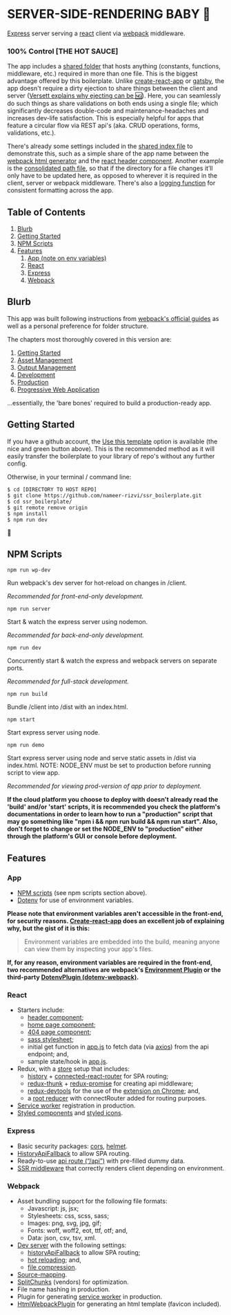 # SERVER-SIDE-RENDERING BABY 👶

[Express](https://expressjs.com/) server serving a [react](https://reactjs.org/) client via [webpack](https://webpack.js.org/) middleware.

### 100% Control [THE HOT SAUCE]

The app includes a [shared folder](https://github.com/nameer-rizvi/ssr_boilerplate/tree/master/src/shared) that hosts anything (constants, functions, middleware, etc.) required in more than one file. This is the biggest advantage offered by this boilerplate. Unlike [create-react-app](https://github.com/facebook/create-react-app) or [gatsby](https://www.gatsbyjs.org/), the app doesn't require a dirty ejection to share things between the client and server ([Versett explains why ejecting can be 🆖](https://medium.com/curated-by-versett/dont-eject-your-create-react-app-b123c5247741)). Here, you can seamlessly do such things as share validations on both ends using a single file; which significantly decreases double-code and maintenance-headaches and increases dev-life satisfaction. This is especially helpful for apps that feature a circular flow via REST api's (aka. CRUD operations, forms, validations, etc.).

There's already some settings included in the [shared index file](https://github.com/nameer-rizvi/ssr_boilerplate/blob/master/src/shared/index.js) to demonstrate this, such as a simple share of the app name between the [webpack html generator](https://github.com/nameer-rizvi/ssr_boilerplate/blob/master/src/webpack/html/index.js) and the [react header component](https://github.com/nameer-rizvi/ssr_boilerplate/blob/master/src/react/components/header.js). Another example is the [consolidated path file](https://github.com/nameer-rizvi/ssr_boilerplate/blob/master/src/shared/path.js), so that if the directory for a file changes it’ll only have to be updated here, as opposed to wherever it is required in the client, server or webpack middleware. There's also a [logging function](https://github.com/nameer-rizvi/ssr_boilerplate/blob/master/src/shared/log.js) for consistent formatting across the app.

## Table of Contents

1. [Blurb](#blurb)
2. [Getting Started](#getting%20started)
3. [NPM Scripts](#npm%20scripts)
4. [Features](#features)
   1. [App (note on env variables)](#app)
   2. [React](#react)
   3. [Express](#Express)
   4. [Webpack](#Webpack)

## Blurb

This app was built following instructions from [webpack's official guides](https://webpack.js.org/guides/) as well as a personal preference for folder structure.

The chapters most thoroughly covered in this version are:

1. [Getting Started](https://webpack.js.org/guides/getting-started/)
2. [Asset Management](https://webpack.js.org/guides/asset-management/)
3. [Output Management](https://webpack.js.org/guides/output-management/)
4. [Development](https://webpack.js.org/guides/development/)
5. [Production](https://webpack.js.org/guides/production/)
6. [Progressive Web Application](https://webpack.js.org/guides/progressive-web-application/)

...essentially, the 'bare bones' required to build a production-ready app.

## Getting Started

If you have a github account, the [Use this template](https://help.github.com/en/github/creating-cloning-and-archiving-repositories/creating-a-repository-from-a-template) option is available (the nice and green button above). This is the recommended method as it will easily transfer the boilerplate to your library of repo's without any further config.

Otherwise, in your terminal / command line:

```
$ cd [DIRECTORY TO HOST REPO]
$ git clone https://github.com/nameer-rizvi/ssr_boilerplate.git
$ cd ssr_boilerplate/
$ git remote remove origin
$ npm install
$ npm run dev
```

🎉

## NPM Scripts

`npm run wp-dev`

Run webpack's dev server for hot-reload on changes in /client.

_Recommended for front-end-only development._

`npm run server`

Start & watch the express server using nodemon.

_Recommended for back-end-only development._

`npm run dev`

Concurrently start & watch the express and webpack servers on separate ports.

_Recommended for full-stack development._

`npm run build`

Bundle /client into /dist with an index.html.

`npm start`

Start express server using node.

`npm run demo`

Start express server using node and serve static assets in /dist via index.html. NOTE: NODE_ENV must be set to production before running script to view app.

_Recommended for viewing prod-version of app prior to deployment._

**If the cloud platform you choose to deploy with doesn't already read the 'build' and/or 'start' scripts, it is recommended you check the platform's documentations in order to learn how to run a "production" script that may go something like "npm i && npm run build && npm run start". Also, don't forget to change or set the NODE_ENV to "production" either through the platform's GUI or console before deployment.**

## Features

### App

- [NPM scripts](https://docs.npmjs.com/misc/scripts) (see npm scripts section above).
- [Dotenv](https://www.npmjs.com/package/dotenv) for use of environment variables.

**Please note that environment variables aren't accessible in the front-end, for security reasons. [Create-react-app](https://create-react-app.dev/docs/adding-custom-environment-variables/) does an excellent job of explaining why, but the gist of it is this:**

> Environment variables are embedded into the build, meaning anyone can view them by inspecting your app's files.

**If, for any reason, environment variables are required in the front-end, two recommended alternatives are webpack's [Environment Plugin](https://webpack.js.org/plugins/environment-plugin/) or the third-party [DotenvPlugin (dotenv-webpack)](https://github.com/mrsteele/dotenv-webpack).**

### React

- Starters include:
  - [header component](https://github.com/nameer-rizvi/ssr_boilerplate/blob/master/src/react/components/header.js);
  - [home page component](https://github.com/nameer-rizvi/ssr_boilerplate/blob/master/src/react/components/main/home.js);
  - [404 page component](https://github.com/nameer-rizvi/ssr_boilerplate/blob/master/src/react/components/main/404.js);
  - [sass stylesheet](https://github.com/nameer-rizvi/ssr_boilerplate/blob/master/src/react/style.scss);
  - initial get function in [app.js](https://github.com/nameer-rizvi/ssr_boilerplate/blob/master/src/react/components/app.js) to fetch data (via [axios](https://www.npmjs.com/package/axios)) from the api endpoint; and,
  - sample state/hook in [app.js](https://github.com/nameer-rizvi/ssr_boilerplate/blob/master/src/react/components/app.js).
- Redux, with a [store](https://github.com/nameer-rizvi/ssr_boilerplate/blob/master/src/react/redux/store.js) setup that includes:
  - [history](https://www.npmjs.com/package/history) + [connected-react-router](https://github.com/supasate/connected-react-router) for SPA routing;
  - [redux-thunk](https://www.npmjs.com/package/redux-thunk) + [redux-promise](https://www.npmjs.com/package/redux-promise-middleware) for creating api middleware;
  - [redux-devtools](https://github.com/zalmoxisus/redux-devtools-extension) for the use of the [extension on Chrome](https://chrome.google.com/webstore/detail/redux-devtools/lmhkpmbekcpmknklioeibfkpmmfibljd?hl=en); and,
  - a [root reducer](https://github.com/nameer-rizvi/ssr_boilerplate/blob/master/src/react/redux/reducer.js) with connectRouter added for routing purposes.
- [Service worker](https://github.com/nameer-rizvi/ssr_boilerplate/blob/master/src/react/serviceWorker.js) registration in production.
- [Styled components](https://www.styled-components.com/) and [styled icons](https://styled-icons.js.org/).

### Express

- Basic security packages: [cors](https://www.npmjs.com/package/cors), [helmet](https://www.npmjs.com/package/helmet).
- [HistoryApiFallback](https://www.npmjs.com/package/connect-history-api-fallback) to allow SPA routing.
- Ready-to-use [api route (“/api”)](https://github.com/nameer-rizvi/ssr_boilerplate/blob/master/src/express/api.js) with pre-filled dummy data.
- [SSR middleware](https://github.com/nameer-rizvi/ssr_boilerplate/blob/master/src/express/ssr/index.js) that correctly renders client depending on environment.

### Webpack

- Asset bundling support for the following file formats:
  - Javascript: js, jsx;
  - Stylesheets: css, scss, sass;
  - Images: png, svg, jpg, gif;
  - Fonts: woff, woff2, eot, ttf, otf; and,
  - Data: json, csv, tsv, xml.
- [Dev server](https://github.com/nameer-rizvi/ssr_boilerplate/blob/master/src/webpack/dev.js) with the following settings:
  - [historyApiFallback](https://webpack.js.org/configuration/dev-server/#devserverhistoryapifallback) to allow SPA routing;
  - [hot reloading](https://webpack.js.org/configuration/dev-server/#devserverhot); and,
  - [file compression](https://webpack.js.org/configuration/dev-server/#devservercompress).
- [Source-mapping](https://webpack.js.org/configuration/devtool/).
- [SplitChunks](https://webpack.js.org/plugins/split-chunks-plugin/) (vendors) for optimization.
- File name hashing in production.
- Plugin for generating [service worker](https://webpack.js.org/guides/progressive-web-application/) in production.
- [HtmlWebpackPlugin](https://webpack.js.org/plugins/html-webpack-plugin/) for generating an html template (favicon included).
